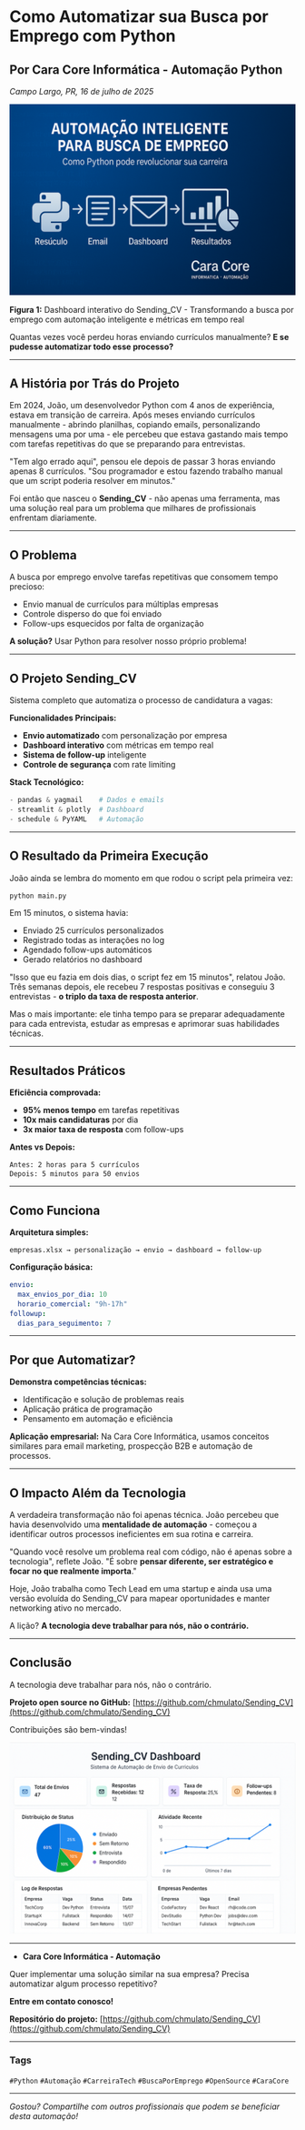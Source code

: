 # Como Automatizar sua Busca por Emprego com Python

## Por Cara Core Informática - Automação Python

*Campo Largo, PR, 16 de julho de 2025*

![Dashboard do Sending_CV - Sistema de automação que transforma a busca por emprego através de Python, mostrando métricas, gráficos de acompanhamento e controle inteligente de candidaturas](img/sending_cv.png)

**Figura 1:** Dashboard interativo do Sending_CV - Transformando a busca por emprego com automação inteligente e métricas em tempo real

Quantas vezes você perdeu horas enviando currículos manualmente? **E se pudesse automatizar todo esse processo?**

---

## A História por Trás do Projeto

Em 2024, João, um desenvolvedor Python com 4 anos de experiência, estava em transição de carreira. Após meses enviando currículos manualmente - abrindo planilhas, copiando emails, personalizando mensagens uma por uma - ele percebeu que estava gastando mais tempo com tarefas repetitivas do que se preparando para entrevistas.

"Tem algo errado aqui", pensou ele depois de passar 3 horas enviando apenas 8 currículos. "Sou programador e estou fazendo trabalho manual que um script poderia resolver em minutos."

Foi então que nasceu o **Sending_CV** - não apenas uma ferramenta, mas uma solução real para um problema que milhares de profissionais enfrentam diariamente.

---

## O Problema

A busca por emprego envolve tarefas repetitivas que consomem tempo precioso:

- Envio manual de currículos para múltiplas empresas
- Controle disperso do que foi enviado
- Follow-ups esquecidos por falta de organização

**A solução?** Usar Python para resolver nosso próprio problema!

---

## O Projeto Sending_CV

Sistema completo que automatiza o processo de candidatura a vagas:

**Funcionalidades Principais:**

- **Envio automatizado** com personalização por empresa
- **Dashboard interativo** com métricas em tempo real
- **Sistema de follow-up** inteligente
- **Controle de segurança** com rate limiting

**Stack Tecnológico:**

```python
- pandas & yagmail    # Dados e emails
- streamlit & plotly  # Dashboard
- schedule & PyYAML   # Automação
```

---

## O Resultado da Primeira Execução

João ainda se lembra do momento em que rodou o script pela primeira vez:

```bash
python main.py
```

Em 15 minutos, o sistema havia:

- Enviado 25 currículos personalizados
- Registrado todas as interações no log
- Agendado follow-ups automáticos
- Gerado relatórios no dashboard

"Isso que eu fazia em dois dias, o script fez em 15 minutos", relatou João. Três semanas depois, ele recebeu 7 respostas positivas e conseguiu 3 entrevistas - **o triplo da taxa de resposta anterior**.

Mas o mais importante: ele tinha tempo para se preparar adequadamente para cada entrevista, estudar as empresas e aprimorar suas habilidades técnicas.

---

## Resultados Práticos

**Eficiência comprovada:**

- **95% menos tempo** em tarefas repetitivas
- **10x mais candidaturas** por dia
- **3x maior taxa de resposta** com follow-ups

**Antes vs Depois:**

```plaintext
Antes: 2 horas para 5 currículos
Depois: 5 minutos para 50 envios
```

---

## Como Funciona

**Arquitetura simples:**

```plaintext
empresas.xlsx → personalização → envio → dashboard → follow-up
```

**Configuração básica:**

```yaml
envio:
  max_envios_por_dia: 10
  horario_comercial: "9h-17h"
followup:
  dias_para_seguimento: 7
```

---

## Por que Automatizar?

**Demonstra competências técnicas:**

- Identificação e solução de problemas reais
- Aplicação prática de programação
- Pensamento em automação e eficiência

**Aplicação empresarial:** Na Cara Core Informática, usamos conceitos similares para email marketing, prospecção B2B e automação de processos.

---

## O Impacto Além da Tecnologia

A verdadeira transformação não foi apenas técnica. João percebeu que havia desenvolvido uma **mentalidade de automação** - começou a identificar outros processos ineficientes em sua rotina e carreira.

"Quando você resolve um problema real com código, não é apenas sobre a tecnologia", reflete João. "É sobre **pensar diferente, ser estratégico e focar no que realmente importa**."

Hoje, João trabalha como Tech Lead em uma startup e ainda usa uma versão evoluída do Sending_CV para mapear oportunidades e manter networking ativo no mercado.

A lição? **A tecnologia deve trabalhar para nós, não o contrário.**

---

## Conclusão

A tecnologia deve trabalhar para nós, não o contrário.

**Projeto open source no GitHub:** [https://github.com/chmulato/Sending_CV](https://github.com/chmulato/Sending_CV)

Contribuições são bem-vindas!

![Dashboard do Sending_CV](img/dashboard_preview.png)

---

- **Cara Core Informática - Automação**

Quer implementar uma solução similar na sua empresa?
Precisa automatizar algum processo repetitivo?

**Entre em contato conosco!**

**Repositório do projeto:** [https://github.com/chmulato/Sending_CV](https://github.com/chmulato/Sending_CV)

---

### Tags

`#Python` `#Automação` `#CarreiraTech` `#BuscaPorEmprego` `#OpenSource` `#CaraCore`

---

*Gostou? Compartilhe com outros profissionais que podem se beneficiar desta automação!*
